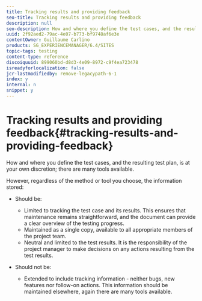 ```yaml
---
title: Tracking results and providing feedback
seo-title: Tracking results and providing feedback
description: null
seo-description: How and where you define the test cases, and the resulting test plan, is at your own discretion
uuid: 2f92aed2-79ac-4e07-b773-bf9748af6e3e
contentOwner: Guillaume Carlino
products: SG_EXPERIENCEMANAGER/6.4/SITES
topic-tags: testing
content-type: reference
discoiquuid: 899060bd-d8d3-4e09-8972-c9f4ea723478
isreadyforlocalization: false
jcr-lastmodifiedby: remove-legacypath-6-1
index: y
internal: n
snippet: y
---
```


# Tracking results and providing feedback{#tracking-results-and-providing-feedback}

How and where you define the test cases, and the resulting test plan, is at your own discretion; there are many tools available.

However, regardless of the method or tool you choose, the information stored:

* Should be:

    * Limited to tracking the test case and its results. This ensures that maintenance remains straightforward, and the document can provide a clear overview of the testing progress.
    * Maintained as a single copy, available to all appropriate members of the project team.
    * Neutral and limited to the test results. It is the responsibility of the project manager to make decisions on any actions resulting from the test results.

* Should not be:

    * Extended to include tracking information - neither bugs, new features nor follow-on actions. This information should be maintained elsewhere, again there are many tools available.

